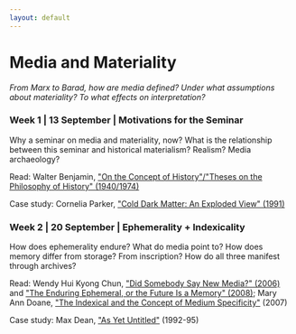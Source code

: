 ```yaml
---
layout: default
---
```


# Media and Materiality

<div class="lead pretty-links">

*From Marx to Barad, how are media defined? Under what assumptions about materiality? To what effects on interpretation?* 

### Week 1 | 13 September | Motivations for the Seminar 

Why a seminar on media and materiality, now? What is the relationship between this seminar and historical materialism? Realism? Media archaeology?  

Read: Walter Benjamin, ["On the Concept of History"/"Theses on the Philosophy of History" (1940/1974)](http://jenteryteaches.com/noneshall/cspt/benjaminTheses.pdf)

Case study: Cornelia Parker, ["Cold Dark Matter: An Exploded View" (1991)](http://www.tate.org.uk/art/artworks/parker-cold-dark-matter-an-exploded-view-t06949)

### Week 2 | 20 September | Ephemerality + Indexicality 

How does ephemerality endure? What do media point to? How does memory differ from storage? From inscription? How do all three manifest through archives? 

Read: Wendy Hui Kyong Chun, ["Did Somebody Say New Media?" (2006)](http://www.jenteryteaches.com/noneshall/cspt/chunNewMedia.pdf) and ["The Enduring Ephemeral, or the Future Is a Memory" (2008)](http://www.jenteryteaches.com/noneshall/cspt/chunEnduringEphemeral.pdf); Mary Ann Doane, ["The Indexical and the Concept of Medium Specificity"](http://www.jenteryteaches.com/noneshall/cspt/doaneIndexical.pdf) (2007)

Case study: Max Dean, ["As Yet Untitled"](http://ccca.concordia.ca/artists/work_detail.html?languagePref=en&mkey=72335&title=As+Yet+Untitled&artist=Max+Dean&link_id=10233) (1992-95)

</div>

